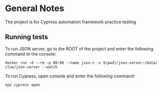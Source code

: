 # General Notes

The project is for Cypress automation framework practice testing

## Running tests

To run JSON server, go to the ROOT of the project and enter the following command to the console:

```console
docker run -d --rm -p 80:80 --name json-s -v $(pwd)/json-server:/data/ clue/json-server --watch
```

To run Cypress, open console and enter the following command:

```console
npx cypress open 
```